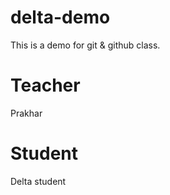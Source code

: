 # delta-demo
This is a demo for git &amp; github class.

# Teacher
Prakhar

# Student 
Delta student